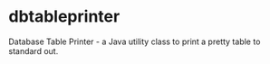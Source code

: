 dbtableprinter
==============

Database Table Printer - a Java utility class to print a pretty table to standard out.
